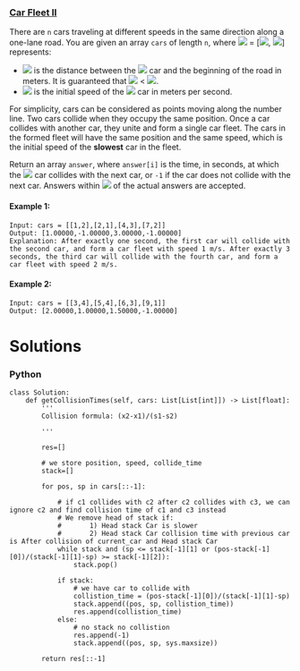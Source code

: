 ### [Car Fleet II](https://leetcode.com/problems/car-fleet-ii/) <br>

There are `n` cars traveling at different speeds in the same direction along a one-lane road. You are given an array `cars` of length `n`, where <img src="https://render.githubusercontent.com/render/math?math=cars[i]"> = [<img src="https://render.githubusercontent.com/render/math?math=position_i">, <img src="https://render.githubusercontent.com/render/math?math=speed_i">] represents:

 - <img src="https://render.githubusercontent.com/render/math?math=position_i"> is the distance between the <img src="https://render.githubusercontent.com/render/math?math=i^{th}"> car and the beginning of the road in meters. It is guaranteed that <img src="https://render.githubusercontent.com/render/math?math=position_i"> < <img src="https://render.githubusercontent.com/render/math?math=position_{i %2B 1}">.
 - <img src="https://render.githubusercontent.com/render/math?math=speed_i"> is the initial speed of the <img src="https://render.githubusercontent.com/render/math?math=i^{th}"> car in meters per second.

For simplicity, cars can be considered as points moving along the number line. Two cars collide when they occupy the same position. Once a car collides with another car, they unite and form a single car fleet. The cars in the formed fleet will have the same position and the same speed, which is the initial speed of the **slowest** car in the fleet.

Return an array `answer`, where `answer[i]` is the time, in seconds, at which the <img src="https://render.githubusercontent.com/render/math?math=i^{th}"> car collides with the next car, or `-1` if the car does not collide with the next car. Answers within <img src="https://render.githubusercontent.com/render/math?math=10^{-5}"> of the actual answers are accepted.


#### Example 1:

```
Input: cars = [[1,2],[2,1],[4,3],[7,2]]
Output: [1.00000,-1.00000,3.00000,-1.00000]
Explanation: After exactly one second, the first car will collide with the second car, and form a car fleet with speed 1 m/s. After exactly 3 seconds, the third car will collide with the fourth car, and form a car fleet with speed 2 m/s.

```

#### Example 2:

```
Input: cars = [[3,4],[5,4],[6,3],[9,1]]
Output: [2.00000,1.00000,1.50000,-1.00000]

```



# Solutions

### Python
```
class Solution:
    def getCollisionTimes(self, cars: List[List[int]]) -> List[float]:
        '''
        Collision formula: (x2-x1)/(s1-s2)
        
        '''
        
        res=[]
        
        # we store position, speed, collide_time
        stack=[]
        
        for pos, sp in cars[::-1]:
            
            # if c1 collides with c2 after c2 collides with c3, we can ignore c2 and find collision time of c1 and c3 instead
            # We remove head of stack if:
            #       1) Head stack Car is slower
            #       2) Head stack Car collision time with previous car is After collision of current_car and Head stack Car
            while stack and (sp <= stack[-1][1] or (pos-stack[-1][0])/(stack[-1][1]-sp) >= stack[-1][2]):
                stack.pop()
            
            if stack:
                # we have car to collide with
                collistion_time = (pos-stack[-1][0])/(stack[-1][1]-sp)
                stack.append((pos, sp, collistion_time))
                res.append(collistion_time)
            else:
                # no stack no collistion
                res.append(-1)
                stack.append((pos, sp, sys.maxsize))
            
        return res[::-1]
```
